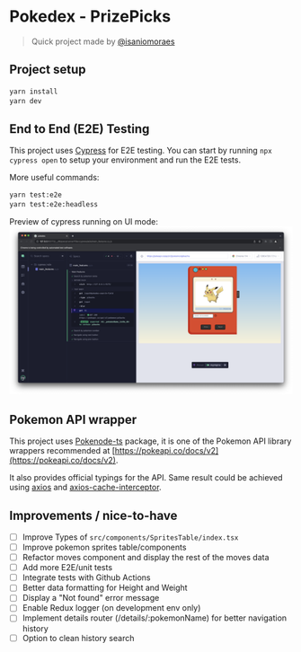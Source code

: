 # Pokedex - PrizePicks
> Quick project made by [@isaniomoraes](https://github.com/isaniomoraes)

## Project setup

```bash
yarn install
yarn dev
```

## End to End (E2E) Testing

This project uses [Cypress](https://www.cypress.io/) for E2E testing.
You can start by running `npx cypress open` to setup your environment and run the E2E tests.

More useful commands:

```bash
yarn test:e2e
yarn test:e2e:headless
```

Preview of cypress running on UI mode:
![Cypress running on PrizePics Pokedex](/screenshots/Screenshot%202023-06-28%20at%2018.51.51.png "Cypress running on PrizePics Pokedex")



## Pokemon API wrapper

This project uses [Pokenode-ts](pokenode-ts) package, it is one of the Pokemon API library wrappers recommended at [https://pokeapi.co/docs/v2](https://pokeapi.co/docs/v2).

It also provides official typings for the API.
Same result could be achieved using [axios](https://github.com/axios/axios) and [axios-cache-interceptor](https://github.com/arthurfiorette/axios-cache-interceptor).


## Improvements / nice-to-have

- [ ] Improve Types of `src/components/SpritesTable/index.tsx`
- [ ] Improve pokemon sprites table/components
- [ ] Refactor moves component and display the rest of the moves data
- [ ] Add more E2E/unit tests
- [ ] Integrate tests with Github Actions
- [ ] Better data formatting for Height and Weight
- [ ] Display a "Not found" error message
- [ ] Enable Redux logger (on development env only)
- [ ] Implement details router (/details/:pokemonName) for better navigation history
- [ ] Option to clean history search